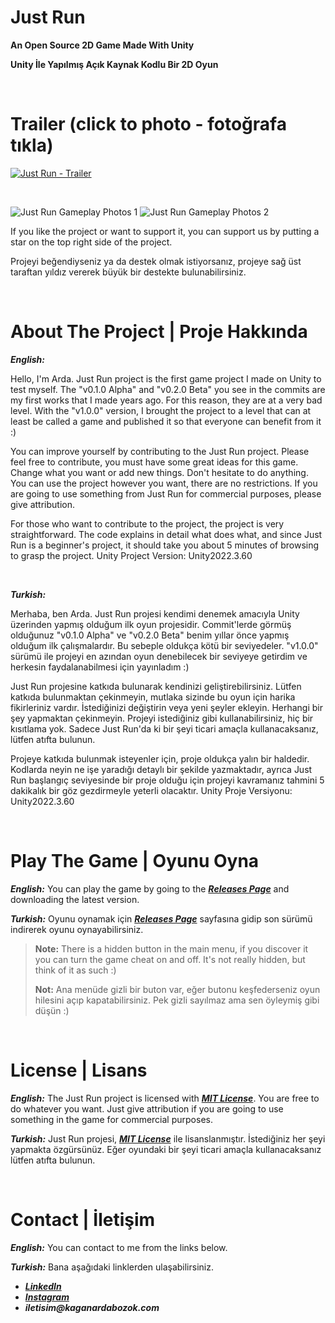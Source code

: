 <!-----  Title  ----->
# Just Run
**An Open Source 2D Game Made With Unity**

**Unity İle Yapılmış Açık Kaynak Kodlu Bir 2D Oyun**


</br>


<!-----  Trailer & Gameplay Photos  ----->
# Trailer (click to photo - fotoğrafa tıkla)
[![Just Run - Trailer](https://img.youtube.com/vi/1ZzyFR9e7nc/maxresdefault.jpg)](https://youtu.be/1ZzyFR9e7nc)

</br>

![Just Run Gameplay Photos 1](/Game_Photos/Showcase_Photo_1.png)
![Just Run Gameplay Photos 2](/Game_Photos/Showcase_Photo_2.png)

If you like the project or want to support it, you can support us by putting a star on the top right side of the project.

Projeyi beğendiyseniz ya da destek olmak istiyorsanız, projeye sağ üst taraftan yıldız vererek büyük bir destekte bulunabilirsiniz.

</br>

<!-----  About The Project  ----->
# About The Project | Proje Hakkında
**_English:_**

Hello, I'm Arda. Just Run project is the first game project I made on Unity to test myself. The "v0.1.0 Alpha" and "v0.2.0 Beta" you see in the commits are my first works that I made years ago. For this reason, they are at a very bad level. With the "v1.0.0" version, I brought the project to a level that can at least be called a game and published it so that everyone can benefit from it :)

You can improve yourself by contributing to the Just Run project. Please feel free to contribute, you must have some great ideas for this game. Change what you want or add new things. Don't hesitate to do anything. You can use the project however you want, there are no restrictions. If you are going to use something from Just Run for commercial purposes, please give attribution.

For those who want to contribute to the project, the project is very straightforward. The code explains in detail what does what, and since Just Run is a beginner's project, it should take you about 5 minutes of browsing to grasp the project.     Unity Project Version: Unity2022.3.60


</br>


**_Turkish:_**

Merhaba, ben Arda. Just Run projesi kendimi denemek amacıyla Unity üzerinden yapmış olduğum ilk oyun projesidir. Commit'lerde görmüş olduğunuz "v0.1.0 Alpha" ve "v0.2.0 Beta" benim yıllar önce yapmış olduğum ilk çalışmalardır. Bu sebeple oldukça kötü bir seviyedeler. "v1.0.0" sürümü ile projeyi en azından oyun denebilecek bir seviyeye getirdim ve herkesin faydalanabilmesi için yayınladım :)

Just Run projesine katkıda bulunarak kendinizi geliştirebilirsiniz. Lütfen katkıda bulunmaktan çekinmeyin, mutlaka sizinde bu oyun için harika fikirleriniz vardır. İstediğinizi değiştirin veya yeni şeyler ekleyin. Herhangi bir şey yapmaktan çekinmeyin. Projeyi istediğiniz gibi kullanabilirsiniz, hiç bir kısıtlama yok. Sadece Just Run'da ki bir şeyi ticari amaçla kullanacaksanız, lütfen atıfta bulunun.

Projeye katkıda bulunmak isteyenler için, proje oldukça yalın bir haldedir. Kodlarda neyin ne işe yaradığı detaylı bir şekilde yazmaktadır, ayrıca Just Run başlangıç seviyesinde bir proje olduğu için projeyi kavramanız tahmini 5 dakikalık bir göz gezdirmeyle yeterli olacaktır.     Unity Proje Versiyonu: Unity2022.3.60


</br>


<!-----  Play The Game  ----->
# Play The Game | Oyunu Oyna
**_English:_** You can play the game by going to the **_[Releases Page](https://github.com/kgnarda/Just-Run/releases)_** and downloading the latest version.

**_Turkish:_** Oyunu oynamak için **_[Releases Page](https://github.com/kgnarda/Just-Run/releases)_** sayfasına gidip son sürümü indirerek oyunu oynayabilirsiniz.
> **Note:** There is a hidden button in the main menu, if you discover it you can turn the game cheat on and off. It's not really hidden, but think of it as such :)
>
> **Not:** Ana menüde gizli bir buton var, eğer butonu keşfederseniz oyun hilesini açıp kapatabilirsiniz. Pek gizli sayılmaz ama sen öyleymiş gibi düşün :)


</br>


<!-----  License  ----->
# License | Lisans
**_English:_** The Just Run project is licensed with **_[MIT License](/LICENSE)_**. You are free to do whatever you want. Just give attribution if you are going to use something in the game for commercial purposes.

**_Turkish:_** Just Run projesi, **_[MIT License](/LICENSE)_** ile lisanslanmıştır. İstediğiniz her şeyi yapmakta özgürsünüz. Eğer oyundaki bir şeyi ticari amaçla kullanacaksanız lütfen atıfta bulunun.


</br>


<!-----  Contact  ----->
# Contact | İletişim
**_English:_** You can contact to me from the links below.

**_Turkish:_** Bana aşağıdaki linklerden ulaşabilirsiniz.
+ **_[LinkedIn](https://www.linkedin.com/in/kagan-arda-bozok)_**
+ **_[Instagram](https://www.instagram.com/kgnarda)_**
+ **_iletisim@kaganardabozok.com_**